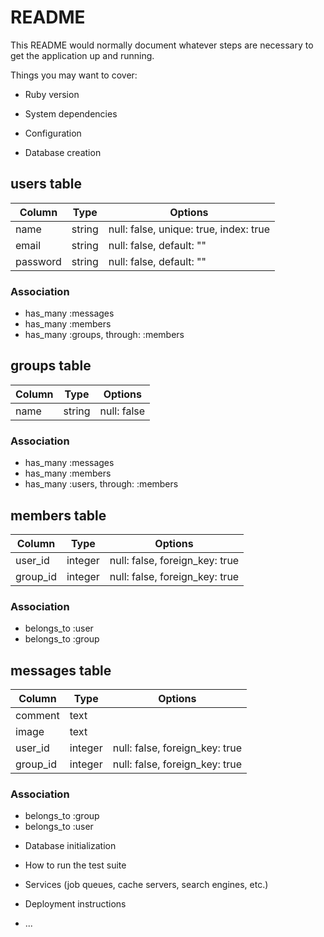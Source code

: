 # README

This README would normally document whatever steps are necessary to get the
application up and running.

Things you may want to cover:

* Ruby version

* System dependencies

* Configuration

* Database creation
## users table
|Column|Type|Options|
|------|----|-------|
|name|string|null: false,  unique: true, index: true|
|email|string|null: false, default: ""|
|password|string|null: false,  default: ""|

### Association
- has_many :messages
- has_many :members 
- has_many :groups, through: :members

## groups table
|Column|Type|Options|
|------|----|-------|
|name|string|null: false|

### Association
- has_many :messages
- has_many :members 
- has_many :users, through: :members

## members table
|Column|Type|Options|
|------|----|-------|
|user_id|integer|null: false, foreign_key: true|
|group_id|integer|null: false, foreign_key: true|

### Association
- belongs_to :user
- belongs_to :group

## messages table
|Column|Type|Options|
|------|----|-------|
|comment|text|
|image|text|
|user_id|integer|null: false, foreign_key: true|
|group_id|integer|null: false, foreign_key: true|

### Association
- belongs_to :group
- belongs_to :user

* Database initialization

* How to run the test suite

* Services (job queues, cache servers, search engines, etc.)

* Deployment instructions

* ...
